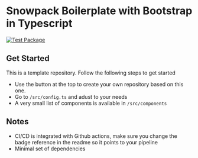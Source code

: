 # Snowpack Boilerplate with Bootstrap in Typescript

[![Test Package](https://github.com/nexys-system/boilerplate_snowpack_bootstrap/actions/workflows/yarn.yml/badge.svg)](https://github.com/nexys-system/boilerplate_snowpack_bootstrap/actions/workflows/yarn.yml)

## Get Started

This is a template repository. Follow the following steps to get started

* Use the button at the top to create your own repository based on this one. 
* Go to `/src/config.ts` and adust to your needs
* A very small list of components is available in `/src/components`

## Notes

* CI/CD is integrated with Github actions, make sure you change the badge reference in the readme so it points to your pipeline
* Minimal set of dependencies
